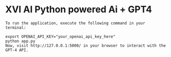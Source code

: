 # XVI AI Python powered Ai + GPT4 

```Run The Application
To run the application, execute the following command in your terminal:

export OPENAI_API_KEY="your_openai_api_key_here"
python app.py
Now, visit http://127.0.0.1:5000/ in your browser to interact with the GPT-4 API.
```

